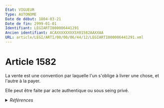 ```yaml
---
État: VIGUEUR
Type: AUTONOME
Date de début: 1804-03-21
Date de fin: 2999-01-01
Identifiant: LEGIARTI000006441291
Ancien identifiant: ACAXXXXXXXX5X01582AAXXAA
URL: article/LEGI/ARTI/00/00/06/44/12/LEGIARTI000006441291.xml
---
```


<h1>Article 1582</h1>

La vente est une convention par laquelle l'un s'oblige à livrer une chose, et
l'autre à la payer.<br />

Elle peut être faite par acte authentique ou sous seing privé.


<details>
  <summary><em>Références</em></summary>

  <h2>Articles faisant référence à l'article</h2>
  
  <ul>
    <li>
      <a href="https://legal.tricoteuses.fr//redirection/LEGIARTI000046171864?vers=git&vers=legifrance">Décret n° 2022-780 du 4 mai 2022 relatif à l'audit énergétique mentionné à l'article L. 126-28-1 du code de la construction et de l'habitation - article 3 AUTONOME VIGUEUR, en vigueur depuis le 2022-08-12</a> CITATION source
    </li>
    <li>
      <a href="https://legal.tricoteuses.fr//redirection/LEGIARTI000046170485?vers=git&vers=legifrance">Arrêté du 4 mai 2022 définissant pour la France métropolitaine le contenu de l'audit énergétique réglementaire prévu par l'article L. 126-28-1 du code de la construction et de l'habitation - article 5 AUTONOME MODIFIE, en vigueur du 2022-08-12 au 2024-04-01</a> CITATION source
    </li>
    <li>
      <a href="https://legal.tricoteuses.fr//redirection/LEGIARTI000032224815?vers=git&vers=legifrance">Code de la consommation - article L611-1 AUTONOME VIGUEUR, en vigueur depuis le 2016-07-01</a> CITATION source
    </li>
    <li>
      <a href="https://legal.tricoteuses.fr//redirection/LEGIARTI000031076282?vers=git&vers=legifrance">Code de la consommation - article L151-1 AUTONOME ABROGE, en vigueur du 2015-08-22 au 2016-07-01</a> CITATION source
    </li>
    <li>
      <a href="https://legal.tricoteuses.fr//redirection/LEGIARTI000045753701?vers=git&vers=legifrance">Décret n° 2022-780 du 4 mai 2022 relatif à l'audit énergétique mentionné à l'article L. 126-28-1 du code de la construction et de l'habitation - article 3 AUTONOME MODIFIE, en vigueur du 2022-05-06 au 2022-08-12</a> CITATION source
    </li>
    <li>
      <a href="https://legal.tricoteuses.fr//redirection/LEGIARTI000032216253?vers=git&vers=legifrance">Ordonnance n° 2016-301 du 14 mars 2016 relative à la partie législative du code de la consommation - article L611-1 AUTONOME VIGUEUR, en vigueur depuis le 2016-03-17</a> CITATION source
    </li>
  </ul>
  
  <h2>Références faites par l'article</h2>
  
  <ul>
    <li>
      2022-05-04 CITATION cible <a href="https://legal.tricoteuses.fr//redirection/LEGIARTI000046170485?vers=git&vers=legifrance">Arrêté du 4 mai 2022 définissant pour la France métropolitaine le contenu de l'audit énergétique réglementaire prévu par l'article L. 126-28-1 du code de la construction et de l'habitation - article 5 AUTONOME MODIFIE, en vigueur du 2022-08-12 au 2024-04-01</a>
    </li>
    <li>
      2022-05-04 CITATION cible <a href="https://legal.tricoteuses.fr//redirection/LEGIARTI000046171864?vers=git&vers=legifrance">Décret n° 2022-780 du 4 mai 2022 relatif à l'audit énergétique mentionné à l'article L. 126-28-1 du code de la construction et de l'habitation - article 3 AUTONOME VIGUEUR, en vigueur depuis le 2022-08-12</a>
    </li>
    <li>
      2999-01-01 CITATION cible <a href="https://legal.tricoteuses.fr//redirection/LEGIARTI000031076282?vers=git&vers=legifrance">Code de la consommation - article L151-1 AUTONOME ABROGE, en vigueur du 2015-08-22 au 2016-07-01</a>
    </li>
    <li>
      2999-01-01 CITATION cible <a href="https://legal.tricoteuses.fr//redirection/LEGIARTI000032224815?vers=git&vers=legifrance">Code de la consommation - article L611-1 AUTONOME VIGUEUR, en vigueur depuis le 2016-07-01</a>
    </li>
    <li>
      CODIFICATION source Loi 1804-03-06
    </li>
    <li>
      CREATION source Loi 1804-03-06 promulguée le 16 mars 1804
    </li>
  </ul>
</details>
